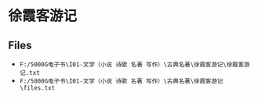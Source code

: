 # 徐霞客游记

## Files

- `F:/5000G电子书\I01-文学（小说 诗歌 名著 写作）\古典名著\徐霞客游记\徐霞客游记.txt`
- `F:/5000G电子书\I01-文学（小说 诗歌 名著 写作）\古典名著\徐霞客游记\files.txt`
